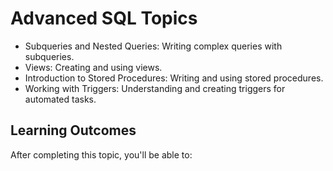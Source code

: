 # Advanced SQL Topics

- Subqueries and Nested Queries: Writing complex queries with subqueries.
- Views: Creating and using views.
- Introduction to Stored Procedures: Writing and using stored procedures.
- Working with Triggers: Understanding and creating triggers for automated tasks.

## Learning Outcomes

After completing this topic, you'll be able to: